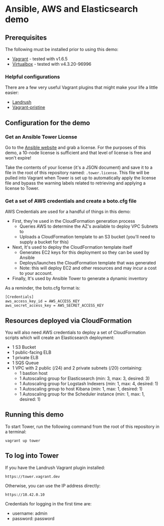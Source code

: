 Ansible, AWS and Elasticsearch demo
======================================================

## Prerequisites

The following must be installed prior to using this demo:

* [Vagrant](https://www.vagrantup.com/downloads.html) - tested with v1.6.5
* [Virtualbox](https://www.virtualbox.org/wiki/Downloads) - tested with v4.3.20-96996

### Helpful configurations

There are a few very useful Vagrant plugins that might make your life a little easier: 

* [Landrush](https://github.com/phinze/landrush)
* [Vagrant-pristine](https://github.com/fgrehm/vagrant-pristine)

## Configuration for the demo

### Get an Ansible Tower License

Go to the [Ansible website](http://www.ansible.com/license) and grab a license. For the purposes of this demo, a 10-node license is sufficient and that level of license is free and won't expire! 

Take the contents of your license (it's a JSON document) and save it to a file in the root of this repository named: ```.tower.license```. This file will be pulled into Vagrant when Tower is set up to automatically apply the license file and bypass the warning labels related to retrieving and applying a license to Tower.

### Get a set of AWS credentials and create a boto.cfg file

AWS Credentials are used for a handful of things in this demo: 

* First, they're used in the CloudFormation generation process
  * Queries AWS to determine the AZ's available to deploy VPC Subnets to
  * Uploads a CloudFormation template to an S3 bucket (you'll need to supply a bucket for this)
* Next, It's used to deploy the CloudFormation template itself
  * Generates EC2 keys for this deployment so they can be used by Ansible
  * Deploys/launches the CloudFormation template that was generated
  * Note: this will deploy EC2 and other resources and may incur a cost to your account.
* Finally, It's used by Ansible Tower to generate a dynamic inventory

As a reminder, the boto.cfg format is:

```
[Credentials]
aws_access_key_id = AWS_ACCESS_KEY
aws_secret_access_key = AWS_SECRET_ACCESS_KEY

```

## Resources deployed via CloudFormation

You will also need AWS credentials to deploy a set of CloudFormation scripts which will create an Elasticsearch deployment:

* 1 S3 Bucket
* 1 public-facing ELB
* 1 private ELB
* 1 SQS Queue
* 1 VPC with 2 public (/24) and 2 private subnets (/20) containing:
  * 1 bastion host
  * 1 Autoscaling group for Elasticsearch (min: 3, max: 3, desired: 3)
  * 1 Autoscaling group for Logstash Indexers (min: 1, max: 4, desired: 1)
  * 1 Autoscaling group to host Kibana (min: 1, max: 1, desired: 1)
  * 1 Autoscaling group for the Scheduler instance (min: 1, max: 1, desired: 1)

## Running this demo

To start Tower, run the following command from the root of this repository in a terminal: 

```
vagrant up tower
```

## To log into Tower

If you have the Landrush Vagrant plugin installed:

```https://tower.vagrant.dev```

Otherwise, you can use the IP address directly: 

```https://10.42.0.10```

Credentials for logging in the first time are:

* username: admin
* password: password
